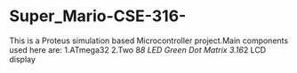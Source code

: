 # Super_Mario-CSE-316-
This is a Proteus simulation based Microcontroller project.Main components used here are:
1.ATmega32
2.Two 8*8 LED Green Dot Matrix
3.16*2 LCD display
